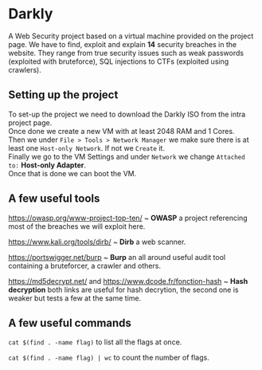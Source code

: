 # Darkly

A Web Security project based on a virtual machine provided on the project page.
We have to find, exploit and explain **14** security breaches in the website. They range from true security issues such as weak passwords (exploited with bruteforce), SQL injections to CTFs (exploited using crawlers).

## Setting up the project

To set-up the project we need to download the Darkly ISO from the intra project page.  
Once done we create a new VM with at least 2048 RAM and 1 Cores.  
Then we under `File > Tools > Network Manager` we make sure there is at least one `Host-only Network`. If not we `Create` it.  
Finally we go to the VM Settings and under `Network` we change `Attached to:` **Host-only Adapter**.  
Once that is done we can boot the VM. 

## A few useful tools

https://owasp.org/www-project-top-ten/ ~ **OWASP** a project referencing most of the breaches we will exploit here.  

https://www.kali.org/tools/dirb/ ~ **Dirb** a web scanner.  

https://portswigger.net/burp ~ **Burp** an all around useful audit tool containing a bruteforcer, a crawler and others.  

https://md5decrypt.net/ and https://www.dcode.fr/fonction-hash ~ **Hash decryption** both links are useful for hash decrytion, the second one is weaker but tests a few at the same time.

## A few useful commands

``cat $(find . -name flag)`` to list all the flags at once.

``cat $(find . -name flag) | wc`` to count the number of flags.
